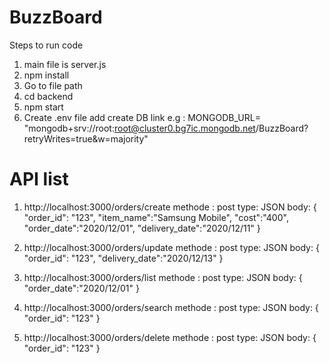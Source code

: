 # BuzzBoard
Steps to run code

1. main file is server.js
2. npm install
3. Go to file path
4. cd backend
5. npm start
6. Create .env file add create DB link
   e.g : MONGODB_URL= "mongodb+srv://root:root@cluster0.bg7ic.mongodb.net/BuzzBoard?retryWrites=true&w=majority"

# API list

1. http://localhost:3000/orders/create
   methode : post
   type: JSON
   body:
   {
   "order_id": "123",
   "item_name":"Samsung Mobile",
   "cost":"400",
   "order_date":"2020/12/01",
   "delivery_date":"2020/12/11"
   }

2. http://localhost:3000/orders/update
   methode : post
   type: JSON
   body:
   {
   "order_id": "123",
   "delivery_date":"2020/12/13"
   }

3. http://localhost:3000/orders/list
   methode : post
   type: JSON
   body:
   {
   "order_date":"2020/12/01"
   }

4. http://localhost:3000/orders/search
   methode : post
   type: JSON
   body:
   {
   "order_id": "123"
   }

5. http://localhost:3000/orders/delete
   methode : post
   type: JSON
   body:
   {
   "order_id": "123"
   }
